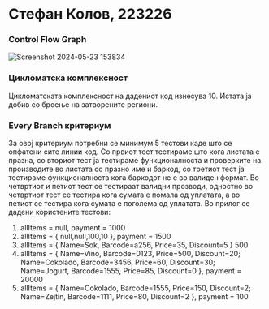 # Стефан Колов, 223226
### Control Flow Graph
![Screenshot 2024-05-23 153834](https://github.com/Stefan-Kolov/SI_2024_lab2_223226/assets/137779689/f9c9906a-7074-44a9-a936-f73ecc0ac02a)
### Цикломатска комплексност
Цикломатската комплексност на дадениот код изнесува 10. Истата ја добив со броење на затворените региони.
### Every Branch критериум
За овој критериум потребни се минимум 5 тестови каде што се опфатени сите линии код. Со првиот тест тестираме што кога листата е празна, со вториот тест ја тестираме функционалноста и проверките на производите во листата со празно име и баркод, со третиот тест ја тестираме функционалноста кога баркодот не е во валиден формат. Во четвртиот и петиот тест се тестираат валидни прозводи, одностно во четвртиот тест се тестира кога сумата е помала од уплатата, а во петиот се тестира кога сумата е поголема од уплатата. Во прилог се дадени користените тестови:
1. allItems = null, payment = 1000
2. allItems = { null,null,100,10 }, payment = 1500
3. allItems = { Name=Sok, Barcode=a256, Price=35, Discount=5 } 500
4. allItems = { Name=Vino, Barcode=0123, Price=500, Discount=20;
Name=Cokolado, Barcode=3456, Price=60, Discount=30;
Name=Jogurt, Barcode=1555, Price=85, Discount=0 }, payment = 20000
5. allItems = { Name=Cokolado, Barcode=1555, Price=150, Discount=2; Name=Zejtin, Barcode=1111, Price=80, Discount=2 }, payment = 100

